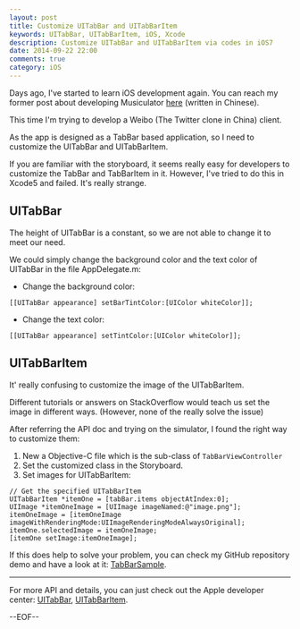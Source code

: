```yaml
---
layout: post
title: Customize UITabBar and UITabBarItem
keywords: UITabBar, UITabBarItem, iOS, Xcode
description: Customize UITabBar and UITabBarItem via codes in iOS7
date: 2014-09-22 22:00
comments: true
category: iOS
---
```


Days ago, I've started to learn iOS development again. You can reach my former post about developing Musiculator [here](http://blog.fantasy.codes/objective-c/2014/01/19/ios-dev-markdown/) (written in Chinese).

This time I'm trying to develop a Weibo (The Twitter clone in China) client.

As the app is designed as a TabBar based application, so I need to customize the UITabBar and UITabBarItem.

If you are familiar with the storyboard, it seems really easy for developers to customize the TabBar and TabBarItem in it. However, I've tried to do this in Xcode5 and failed. It's really strange.

## UITabBar

The height of UITabBar is a constant, so we are not able to change it to meet our need.

We could simply change the background color and the text color of UITabBar in the file AppDelegate.m:

- Change the background color:

```
[[UITabBar appearance] setBarTintColor:[UIColor whiteColor]];
```

- Change the text color:

```
[[UITabBar appearance] setTintColor:[UIColor whiteColor]];
```

## UITabBarItem

It' really confusing to customize the image of the UITabBarItem.

Different tutorials or answers on StackOverflow would teach us set the image in different ways. (However, none of the really solve the issue)

After referring the API doc and trying on the simulator, I found the right way to customize them:

1. New a Objective-C file which is the sub-class of `TabBarViewController`
2. Set the customized class in the Storyboard.
3. Set images for UITabBarItem:

```
// Get the specified UITabBarItem
UITabBarItem *itemOne = [tabBar.items objectAtIndex:0];
UIImage *itemOneImage = [UIImage imageNamed:@"image.png"];
itemOneImage = [itemOneImage imageWithRenderingMode:UIImageRenderingModeAlwaysOriginal];
itemOne.selectedImage = itemOneImage;
[itemOne setImage:itemOneImage];
```

If this does help to solve your problem, you can check my GitHub repository demo and have a look at it: [TabBarSample](https://github.com/teenworks/iOS-samples/tree/master/TabBarSample/TabBarSample).

-------

For more API and details, you can just check out the Apple developer center: [UITabBar](https://developer.apple.com/library/ios/documentation/UIKit/Reference/UITabBar_Class/index.html#//apple_ref/doc/uid/TP40007521), [UITabBarItem](https://developer.apple.com/library/ios/documentation/UIKit/Reference/UITabBarItem_Class/index.html#//apple_ref/doc/uid/TP40006928).


--EOF--
